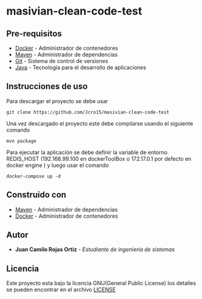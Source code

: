 # masivian-clean-code-test

## Pre-requisitos
* [Docker](https://www.docker.com/) - Administrador de contenedores
* [Maven](https://maven.apache.org/) - Administrador de dependencias
* [Git](https://git-scm.com/) - Sistema de control de versiones
* [Java](https://www.java.com/) - Tecnología para el desarrollo de aplicaciones

## Instrucciones de uso 

Para descargar el proyecto se debe usar 
```
git clone https://github.com/Jcro15/masivian-clean-code-test
```

Una vez descargado el proyecto este debe compilarse usando el siguiente comando

```
mvn package 
```


Para ejecutar la aplicación se debe definir la variable de entorno REDIS_HOST 
(192.168.99.100 en dockerToolBox o 172.17.0.1 por defecto en docker engine ) y luego
usar el comando 

```
docker-compose up -d 
```

## Construido con

* [Maven](https://maven.apache.org/) - Administrador de dependencias
* [Docker](https://www.docker.com/) - Administrador de contenedores


## Autor

* **Juan Camilo Rojas Ortiz** - *Estudiante de ingeniería de sistemas* 

## Licencia

Este proyecto esta bajo la licencia GNU(General Public License) los detalles se pueden encontrar en el archivo [LICENSE](LICENSE)

